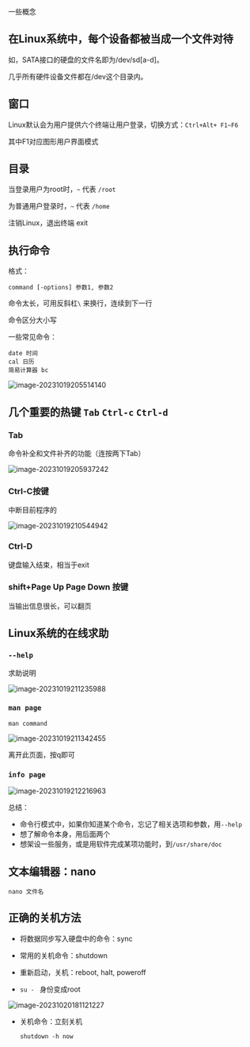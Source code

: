一些概念

## 在Linux系统中，每个设备都被当成一个文件对待

如，SATA接口的硬盘的文件名即为/dev/sd[a-d]。

几乎所有硬件设备文件都在/dev这个目录内。



## 窗口

Linux默认会为用户提供六个终端让用户登录，切换方式：`Ctrl+Alt+ F1~F6` 

其中F1对应图形用户界面模式



## 目录

当登录用户为root时，`~` 代表 `/root` 

为普通用户登录时，`~` 代表 `/home` 

注销Linux，退出终端 exit



## 执行命令

格式：

```
command [-options] 参数1, 参数2
```

命令太长，可用反斜杠`\` 来换行，连续到下一行

命令区分大小写

一些常见命令：

```
date 时间
cal 日历
简易计算器 bc
```

![image-20231019205514140](https://s2.loli.net/2023/10/19/t17c6B3IbgoGzjC.png)



## 几个重要的热键 `Tab` `Ctrl-c` `Ctrl-d` 

### Tab

命令补全和文件补齐的功能（连按两下Tab）

![image-20231019205937242](https://s2.loli.net/2023/10/19/kc9qshITldGJf3z.png)



### Ctrl-C按键

中断目前程序的

![image-20231019210544942](https://s2.loli.net/2023/10/19/fHC83Z9AdVSbGju.png)

### Ctrl-D

键盘输入结束，相当于exit



### shift+Page Up Page Down 按键

当输出信息很长，可以翻页



## Linux系统的在线求助 

### `--help` 

求助说明

![image-20231019211235988](https://s2.loli.net/2023/10/19/vUbSKzwWkaTrgDC.png)



### `man page`

```
man command
```

![image-20231019211342455](https://s2.loli.net/2023/10/19/h7P8bZlvrGTO6Qj.png)

离开此页面，按q即可



### `info page` 

![image-20231019212216963](https://s2.loli.net/2023/10/19/GDiaxU75ecmjZXh.png)



总结：

* 命令行模式中，如果你知道某个命令，忘记了相关选项和参数，用`--help`
* 想了解命令本身，用后面两个
* 想架设一些服务，或是用软件完成某项功能时，到`/usr/share/doc` 



## 文本编辑器：nano

```
nano 文件名
```



## 正确的关机方法

* 将数据同步写入硬盘中的命令：sync
* 常用的关机命令：shutdown
* 重新启动，关机：reboot, halt, poweroff

* `su - ` 身份变成root

![image-20231020181121227](https://s2.loli.net/2023/10/20/6Xj7rYxtLP9DeEN.png)

* 关机命令：立刻关机

  ```
  shutdown -h now
  ```